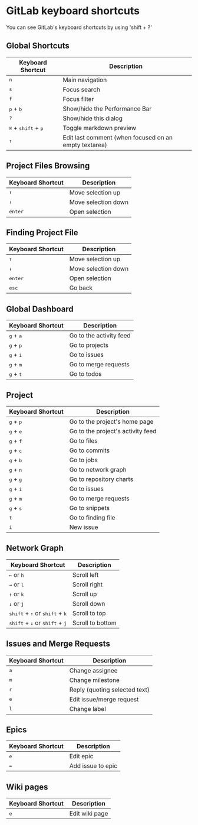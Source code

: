 # GitLab keyboard shortcuts

You can see GitLab's keyboard shortcuts by using 'shift + ?'

## Global Shortcuts

| Keyboard Shortcut | Description |
| ----------------- | ----------- |
| <kbd>n</kbd> | Main navigation |
| <kbd>s</kbd> | Focus search |
| <kbd>f</kbd> | Focus filter |
| <kbd>p</kbd> + <kbd>b</kbd> | Show/hide the Performance Bar |
| <kbd>?</kbd> | Show/hide this dialog |
| <kbd>⌘</kbd> + <kbd>shift</kbd> + <kbd>p</kbd> | Toggle markdown preview |
| <kbd>↑</kbd> | Edit last comment (when focused on an empty textarea) |

## Project Files Browsing

| Keyboard Shortcut | Description |
| ----------------- | ----------- |
| <kbd>↑</kbd> | Move selection up |
| <kbd>↓</kbd> | Move selection down |
| <kbd>enter</kbd> | Open selection |

## Finding Project File

| Keyboard Shortcut | Description |
| ----------------- | ----------- |
| <kbd>↑</kbd> | Move selection up |
| <kbd>↓</kbd> | Move selection down |
| <kbd>enter</kbd> | Open selection |
| <kbd>esc</kbd> | Go back |

## Global Dashboard

| Keyboard Shortcut | Description |
| ----------------- | ----------- |
| <kbd>g</kbd> + <kbd>a</kbd> | Go to the activity feed |
| <kbd>g</kbd> + <kbd>p</kbd> | Go to projects |
| <kbd>g</kbd> + <kbd>i</kbd> | Go to issues |
| <kbd>g</kbd> + <kbd>m</kbd> | Go to merge requests |
| <kbd>g</kbd> + <kbd>t</kbd> | Go to todos |

## Project

| Keyboard Shortcut | Description |
| ----------------- | ----------- |
| <kbd>g</kbd> + <kbd>p</kbd> | Go to the project's home page |
| <kbd>g</kbd> + <kbd>e</kbd> | Go to the project's activity feed |
| <kbd>g</kbd> + <kbd>f</kbd> | Go to files |
| <kbd>g</kbd> + <kbd>c</kbd> | Go to commits |
| <kbd>g</kbd> + <kbd>b</kbd> | Go to jobs |
| <kbd>g</kbd> + <kbd>n</kbd> | Go to network graph |
| <kbd>g</kbd> + <kbd>g</kbd> | Go to repository charts |
| <kbd>g</kbd> + <kbd>i</kbd> | Go to issues |
| <kbd>g</kbd> + <kbd>m</kbd> | Go to merge requests |
| <kbd>g</kbd> + <kbd>s</kbd> | Go to snippets |
| <kbd>t</kbd> | Go to finding file |
| <kbd>i</kbd> | New issue |

## Network Graph

| Keyboard Shortcut | Description |
| ----------------- | ----------- |
| <kbd>←</kbd> or <kbd>h</kbd> | Scroll left |
| <kbd>→</kbd> or <kbd>l</kbd> | Scroll right |
| <kbd>↑</kbd> or <kbd>k</kbd> | Scroll up |
| <kbd>↓</kbd> or <kbd>j</kbd> | Scroll down |
| <kbd>shift</kbd> + <kbd>↑</kbd> or <kbd>shift</kbd> + <kbd>k</kbd> | Scroll to top |
| <kbd>shift</kbd> + <kbd>↓</kbd> or <kbd>shift</kbd> + <kbd>j</kbd> | Scroll to bottom |

## Issues and Merge Requests

| Keyboard Shortcut | Description |
| ----------------- | ----------- |
| <kbd>a</kbd> | Change assignee |
| <kbd>m</kbd> | Change milestone |
| <kbd>r</kbd> | Reply (quoting selected text) |
| <kbd>e</kbd> | Edit issue/merge request |
| <kbd>l</kbd> | Change label |

## Epics

| Keyboard Shortcut | Description |
| ----------------- | ----------- |
| <kbd>e</kbd> | Edit epic|
| <kbd>=</kbd> | Add issue to epic|

## Wiki pages

| Keyboard Shortcut | Description |
| ----------------- | ----------- |
| <kbd>e</kbd> | Edit wiki page|
